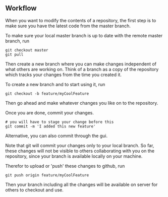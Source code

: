 ## Workflow

When you want to modify the contents of a repository, the first step is to make sure you have the latest code from the master branch.

To make sure your local master branch is up to date with the remote master branch, run
```
git checkout master
git pull
```

Then create a new branch where you can make changes independent of what others are working on. Think of a branch as a copy of the repository which tracks your changes from the time you created it.

To create a new branch and to start using it, run
```
git checkout -b feature/myCoolFeature
```

Then go ahead and make whatever changes you like on to the repository.

Once you are done, commit your changes.

```
# you will have to stage your change before this
git commit -m 'I added this new feature'
```

Alternative, you can also commit through the gui.

Note that git will commit your changes only to your local branch. So far, these changes will not be visible to others collaborating with you on the repository, since your branch is available locally on your machine.

Therefor to upload or 'push' these changes to github, run

```
git push origin feature/myCoolFeature
```

Then your branch including all the changes will be available on server for others to checkout and use.
